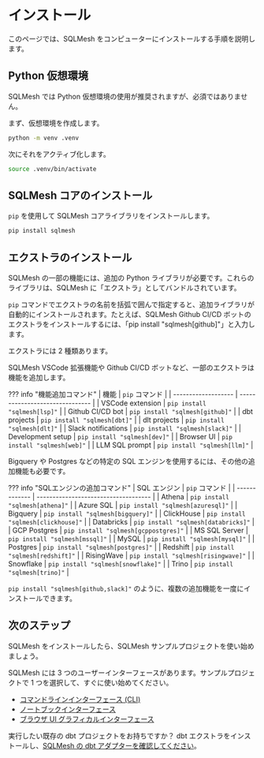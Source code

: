 # インストール

このページでは、SQLMesh をコンピューターにインストールする手順を説明します。

## Python 仮想環境

SQLMesh では Python 仮想環境の使用が推奨されますが、必須ではありません。

まず、仮想環境を作成します。
```bash
python -m venv .venv
```

次にそれをアクティブ化します。
```bash
source .venv/bin/activate
```

## SQLMesh コアのインストール

`pip` を使用して SQLMesh コアライブラリをインストールします。
```bash
pip install sqlmesh
```

## エクストラのインストール
SQLMesh の一部の機能には、追加の Python ライブラリが必要です。これらのライブラリは、SQLMesh に「エクストラ」としてバンドルされています。

`pip` コマンドでエクストラの名前を括弧で囲んで指定すると、追加ライブラリが自動的にインストールされます。たとえば、SQLMesh Github CI/CD ボットのエクストラをインストールするには、「pip install "sqlmesh[github]"」と入力します。

エクストラには 2 種類あります。

SQLMesh VSCode 拡張機能や Github CI/CD ボットなど、一部のエクストラは機能を追加します。

??? info "機能追加コマンド"
    | 機能 | `pip` コマンド |
    | ------------------- | ------------------------------- |
    | VSCode extension    | `pip install "sqlmesh[lsp]"`    |
    | Github CI/CD bot    | `pip install "sqlmesh[github]"` |
    | dbt projects        | `pip install "sqlmesh[dbt]"`    |
    | dlt projects        | `pip install "sqlmesh[dlt]"`    |
    | Slack notifications | `pip install "sqlmesh[slack]"`  |
    | Development setup   | `pip install "sqlmesh[dev]"`    |
    | Browser UI          | `pip install "sqlmesh[web]"`    |
    | LLM SQL prompt      | `pip install "sqlmesh[llm]"`    |

Bigquery や Postgres などの特定の SQL エンジンを使用するには、その他の追加機能も必要です。

??? info "SQLエンジンの追加コマンド"
    | SQL エンジン | `pip` コマンド |
    | ------------- | ------------------------------------ |
    | Athena        | `pip install "sqlmesh[athena]"`      |
    | Azure SQL     | `pip install "sqlmesh[azuresql]"`    |
    | Bigquery      | `pip install "sqlmesh[bigquery]"`    |
    | ClickHouse    | `pip install "sqlmesh[clickhouse]"`  |
    | Databricks    | `pip install "sqlmesh[databricks]"`  |
    | GCP Postgres  | `pip install "sqlmesh[gcppostgres]"` |
    | MS SQL Server | `pip install "sqlmesh[mssql]"`       |
    | MySQL         | `pip install "sqlmesh[mysql]"`       |
    | Postgres      | `pip install "sqlmesh[postgres]"`    |
    | Redshift      | `pip install "sqlmesh[redshift]"`    |
    | RisingWave    | `pip install "sqlmesh[risingwave]"`  |
    | Snowflake     | `pip install "sqlmesh[snowflake]"`   |
    | Trino         | `pip install "sqlmesh[trino]"`       |

`pip install "sqlmesh[github,slack]"` のように、複数の追加機能を一度にインストールできます。

## 次のステップ

SQLMesh をインストールしたら、SQLMesh サンプルプロジェクトを使い始めましょう。

SQLMesh には 3 つのユーザーインターフェースがあります。サンプルプロジェクトで 1 つを選択して、すぐに使い始めてください。

- [コマンドラインインターフェース (CLI)](./quickstart/cli.md)
- [ノートブックインターフェース](./quickstart/notebook.md)
- [ブラウザ UI グラフィカルインターフェース](./quickstart/ui.md)

実行したい既存の dbt プロジェクトをお持ちですか？ dbt エクストラをインストールし、[SQLMesh の dbt アダプターを確認してください](./integrations/dbt.md)。